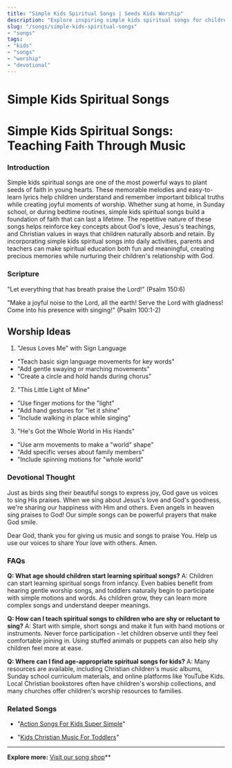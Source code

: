 ```yaml
---
title: "Simple Kids Spiritual Songs | Seeds Kids Worship"
description: "Explore inspiring simple kids spiritual songs for children's worship and faith development. Biblical music resources for families and ministry."
slug: "/songs/simple-kids-spiritual-songs"
- "songs"
tags:
- "kids"
- "songs"
- "worship"
- "devotional"
---
```


# Simple Kids Spiritual Songs

# Simple Kids Spiritual Songs: Teaching Faith Through Music

### Introduction
Simple kids spiritual songs are one of the most powerful ways to plant seeds of faith in young hearts. These memorable melodies and easy-to-learn lyrics help children understand and remember important biblical truths while creating joyful moments of worship. Whether sung at home, in Sunday school, or during bedtime routines, simple kids spiritual songs build a foundation of faith that can last a lifetime. The repetitive nature of these songs helps reinforce key concepts about God's love, Jesus's teachings, and Christian values in ways that children naturally absorb and retain. By incorporating simple kids spiritual songs into daily activities, parents and teachers can make spiritual education both fun and meaningful, creating precious memories while nurturing their children's relationship with God.

### Scripture
"Let everything that has breath praise the Lord!" (Psalm 150:6)

"Make a joyful noise to the Lord, all the earth! Serve the Lord with gladness! Come into his presence with singing!" (Psalm 100:1-2)

## Worship Ideas
1. "Jesus Loves Me" with Sign Language
- "Teach basic sign language movements for key words"
- "Add gentle swaying or marching movements"
- "Create a circle and hold hands during chorus"

2. "This Little Light of Mine"
- "Use finger motions for the "light"
- "Add hand gestures for "let it shine"
- "Include walking in place while singing"

3. "He's Got the Whole World in His Hands"
- "Use arm movements to make a "world" shape"
- "Add specific verses about family members"
- "Include spinning motions for "whole world"

### Devotional Thought
Just as birds sing their beautiful songs to express joy, God gave us voices to sing His praises. When we sing about Jesus's love and God's goodness, we're sharing our happiness with Him and others. Even angels in heaven sing praises to God! Our simple songs can be powerful prayers that make God smile.

Dear God, thank you for giving us music and songs to praise You. Help us use our voices to share Your love with others. Amen.

### FAQs

**Q: What age should children start learning spiritual songs?**
A: Children can start learning spiritual songs from infancy. Even babies benefit from hearing gentle worship songs, and toddlers naturally begin to participate with simple motions and words. As children grow, they can learn more complex songs and understand deeper meanings.

**Q: How can I teach spiritual songs to children who are shy or reluctant to sing?**
A: Start with simple, short songs and make it fun with hand motions or instruments. Never force participation - let children observe until they feel comfortable joining in. Using stuffed animals or puppets can also help shy children feel more at ease.

**Q: Where can I find age-appropriate spiritual songs for kids?**
A: Many resources are available, including Christian children's music albums, Sunday school curriculum materials, and online platforms like YouTube Kids. Local Christian bookstores often have children's worship collections, and many churches offer children's worship resources to families.

### Related Songs

- "[Action Songs For Kids Super Simple](/songs/action-songs-for-kids-super-simple/)"

- "[Kids Christian Music For Toddlers](/songs/kids-christian-music-for-toddlers/)"

---

**Explore more:** [Visit our song shop](https://seedskidsworship.com/shop)**

<!-- Schema Markup -->
<script type="application/ld+json">
{
  "@context": "https://schema.org",
  "@type": "MusicRecording",
  "name": "Simple Kids Spiritual Songs",
  "byArtist": {
    "@type": "MusicGroup",
    "name": "Seeds Kids Worship"
  },
  "isFamilyFriendly": true,
  "url": "https://seedskidsworship.com/songs/simple-kids-spiritual-songs/"
}
</script>